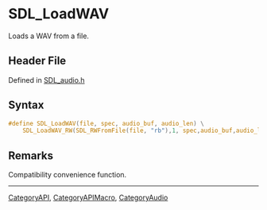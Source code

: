 # SDL_LoadWAV

Loads a WAV from a file.

## Header File

Defined in [SDL_audio.h](https://github.com/libsdl-org/SDL/blob/SDL2/include/SDL_audio.h)

## Syntax

```c
#define SDL_LoadWAV(file, spec, audio_buf, audio_len) \
    SDL_LoadWAV_RW(SDL_RWFromFile(file, "rb"),1, spec,audio_buf,audio_len)
```

## Remarks

Compatibility convenience function.





----
[CategoryAPI](CategoryAPI), [CategoryAPIMacro](CategoryAPIMacro), [CategoryAudio](CategoryAudio)

